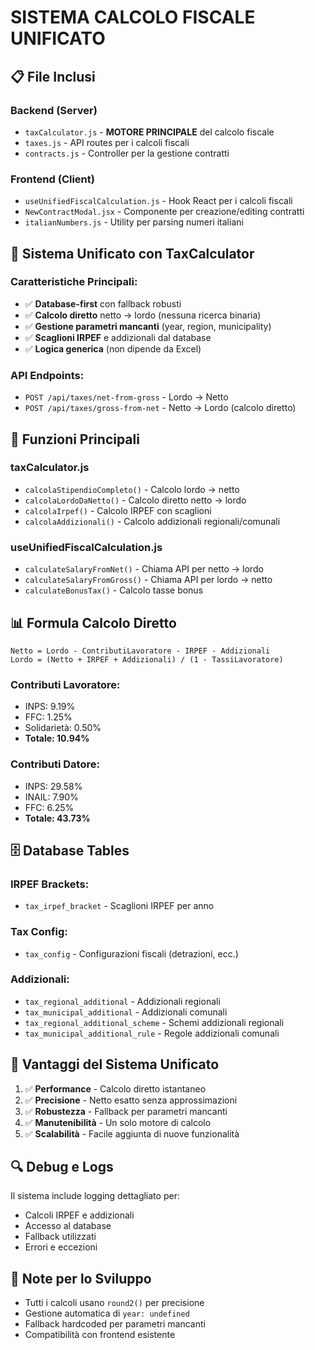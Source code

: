 # SISTEMA CALCOLO FISCALE UNIFICATO

## 📋 **File Inclusi**

### **Backend (Server)**
- `taxCalculator.js` - **MOTORE PRINCIPALE** del calcolo fiscale
- `taxes.js` - API routes per i calcoli fiscali
- `contracts.js` - Controller per la gestione contratti

### **Frontend (Client)**
- `useUnifiedFiscalCalculation.js` - Hook React per i calcoli fiscali
- `NewContractModal.jsx` - Componente per creazione/editing contratti
- `italianNumbers.js` - Utility per parsing numeri italiani

## 🎯 **Sistema Unificato con TaxCalculator**

### **Caratteristiche Principali:**
- ✅ **Database-first** con fallback robusti
- ✅ **Calcolo diretto** netto → lordo (nessuna ricerca binaria)
- ✅ **Gestione parametri mancanti** (year, region, municipality)
- ✅ **Scaglioni IRPEF** e addizionali dal database
- ✅ **Logica generica** (non dipende da Excel)

### **API Endpoints:**
- `POST /api/taxes/net-from-gross` - Lordo → Netto
- `POST /api/taxes/gross-from-net` - Netto → Lordo (calcolo diretto)

## 🔧 **Funzioni Principali**

### **taxCalculator.js**
- `calcolaStipendioCompleto()` - Calcolo lordo → netto
- `calcolaLordoDaNetto()` - Calcolo diretto netto → lordo
- `calcolaIrpef()` - Calcolo IRPEF con scaglioni
- `calcolaAddizionali()` - Calcolo addizionali regionali/comunali

### **useUnifiedFiscalCalculation.js**
- `calculateSalaryFromNet()` - Chiama API per netto → lordo
- `calculateSalaryFromGross()` - Chiama API per lordo → netto
- `calculateBonusTax()` - Calcolo tasse bonus

## 📊 **Formula Calcolo Diretto**

```
Netto = Lordo - ContributiLavoratore - IRPEF - Addizionali
Lordo = (Netto + IRPEF + Addizionali) / (1 - TassiLavoratore)
```

### **Contributi Lavoratore:**
- INPS: 9.19%
- FFC: 1.25%
- Solidarietà: 0.50%
- **Totale: 10.94%**

### **Contributi Datore:**
- INPS: 29.58%
- INAIL: 7.90%
- FFC: 6.25%
- **Totale: 43.73%**

## 🗄️ **Database Tables**

### **IRPEF Brackets:**
- `tax_irpef_bracket` - Scaglioni IRPEF per anno

### **Tax Config:**
- `tax_config` - Configurazioni fiscali (detrazioni, ecc.)

### **Addizionali:**
- `tax_regional_additional` - Addizionali regionali
- `tax_municipal_additional` - Addizionali comunali
- `tax_regional_additional_scheme` - Schemi addizionali regionali
- `tax_municipal_additional_rule` - Regole addizionali comunali

## 🚀 **Vantaggi del Sistema Unificato**

1. ✅ **Performance** - Calcolo diretto istantaneo
2. ✅ **Precisione** - Netto esatto senza approssimazioni
3. ✅ **Robustezza** - Fallback per parametri mancanti
4. ✅ **Manutenibilità** - Un solo motore di calcolo
5. ✅ **Scalabilità** - Facile aggiunta di nuove funzionalità

## 🔍 **Debug e Logs**

Il sistema include logging dettagliato per:
- Calcoli IRPEF e addizionali
- Accesso al database
- Fallback utilizzati
- Errori e eccezioni

## 📝 **Note per lo Sviluppo**

- Tutti i calcoli usano `round2()` per precisione
- Gestione automatica di `year: undefined`
- Fallback hardcoded per parametri mancanti
- Compatibilità con frontend esistente